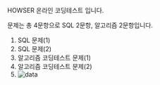 HOWSER 온라인 코딩테스트 입니다.

문제는 총 4문항으로 SQL 2문항, 알고리즘 2문항입니다.

1. SQL 문제(1)
2. SQL 문제(2)
3. 알고리즘 코딩테스트 문제(1)
4. 알고리즘 코딩테스트 문제(2)
5. ![data](https://user-images.githubusercontent.com/8253147/166265762-d33b4e52-969f-4b69-91b7-d3fb2732cbd6.png)
